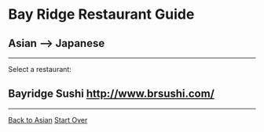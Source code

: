 # Bay Ridge Restaurant Guide
## Asian --> Japanese
---
Select a restaurant:
## Bayridge Sushi http://www.brsushi.com/
---
[Back to Asian](..)
[Start Over](../home.md)
